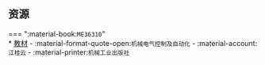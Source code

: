 ## 资源  
=== ":material-book:`ME36310`"  
    * [教材](http://api.cqu-openlib.cn/file?key=igXy436ac1fi) - :material-format-quote-open:`机械电气控制及自动化` - :material-account:`江桂云` - :material-printer:`机械工业出版社`  
